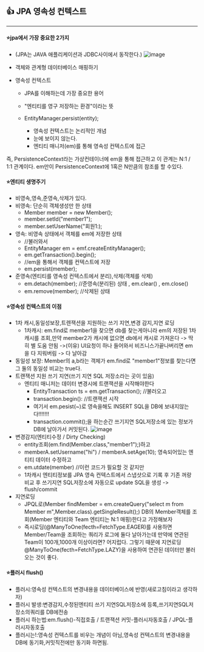 ##  :+1: JPA 영속성 컨텍스트
-----------------------
#### :star:jpa에서 가장 중요한 2가지
  * (JPA는 JAVA 애플리케이션과 JDBC사이에서 동작한다.)
  ![image](https://user-images.githubusercontent.com/100845256/161479804-9387aeaa-3d43-4c2b-a525-a9cef2027b2c.png)

  * 객체와 관계형 데이터베이스 매핑하기
  * 영속성 컨텍스트
  
      * JPA를 이해하는데 가장 중요한 용어
      * "엔티티를 영구 저장하는 환경"이라는 뜻
      * EntityManager.persist(entity);
      
        * 영속성 컨텍스트는 논리적인 개념
        * 눈에 보이지 않는다.
        * 엔티티 매니저(em)를 통해 영속성 컨텍스트에 접근
        
   즉, PersistenceContext라는 가상컨테이너에 em을 통해 접근하고 이 관계는 N:1 / 1:1 관계이다.
   em만이 PersistenceContext에 1혹은 N만큼의 참조를 할 수있다.
   
#### :star:엔티티 생명주기
   *  비영속,영속,준영속,삭제가 있다.
   *  비영속: 단순히 객체생성만 한 상태
      *  Member member = new Member();
      *  member.setId("member1");
      *  member.setUserName("회원1:);
   *  영속: 비영속 상태에서 객체를 em에 저장한 상태
      *  //불러와서
      *  EntityManager em = emf.createEntityManager();
      *  em.getTransaction().begin();
      *  //em을 통해서 객체를 컨텍스트에 저장
      *  em.persist(member);
   *  준영속(엔티티를 영속성 컨텍스트에서 분리),삭제(객체를 삭제)
      *  em.detach(member); //준영속(분리된) 상태 , em.clear() , em.close()
      *  em.remove(member); //삭제된 상태

#### :star:영속성 컨텍스트의 이점
   *  1차 캐시,동일성보장,트렌잭션을 지원하는 쓰기 지연,변경 감지,지연 로딩
      *  1차캐시: em.find로 member1을 찾으면 db를 찾는게아니라 em의 저장된 1차 캐시를 조회,만약 member2가 캐시에
없으면 db에서 캐시로 가져온다 -> 딱히 별 도움 안됨 ->(이유) UI요청이 하나 들어와서 비즈니스가끝나버리면 em을 다 지워버림 -> 다 날아감
   *  동일성 보장: Member의 a,b라는 객체가 em.find로 "member1"정보를 찾는다면 그 둘의 동일성 비교는 true다.
   *  트랜잭션 지원 쓰기 지연(쓰기 지연 SQL 저장소라는 곳이 있음)
       *  엔티티 매니저는 데이터 변경시에 트랜잭션을 시작해야한다
          *  EntityTransaction ts = em.getTransaction(); //불러오고
          *  transaction.begin(): //트랜잭션 시작
          *  여기서 em.pesist(~)로 영속을해도 INSERT SQL을 DB에 보내지않는다!!!!!!!
          *  transaction.commit();을 하는순간 쓰기지연 SQL저장소에 있는 정보가 DB에 날아가서 커밋된다.
 ![image](https://user-images.githubusercontent.com/100845256/161475810-5b01f223-bc85-4b85-8701-61634a1a540d.png)  
   *  변경감지(엔티티수정 / Dirty Checking)
      *  entity조회(em.find(Member.class,"member1");)하고
      *   memberA.setUsername("hi") / memberA.setAge(10); 영속되어있는 엔티티 데이터 수정하고
      *   em.utdate(member) //이런 코드가 필요할 것 같지만
      *   1차캐시 엔티티정보를 JPA 영속 컨텍스트에서 스냅샷으로 기록 후 기존 꺼랑 비교 후 쓰기지연 SQL저장소에 자동으로 update SQL을 생성 -> flush/commit 
   *  지연로딩
      *   JPQL로(Member findMember = em.createQuery("select m from Member m",Member.class).getSingleResult();) DB의 Member객체를 조회(Member 엔티티와 Team 엔티티는 N:1 매핑)한다고 가정해보자
      *   즉시로딩(@ManyToOne(fecth=FetchType.EAGER)를 사용하면 Member/Team을 조회하는 쿼리가 로그에 둘다 날아가는데 만약에 연관된 Team이 100개,1000개 이상이라면? 어지럽다. 그렇기 때문에 지연로딩@ManyToOne(fecth=FetchType.LAZY)을 사용하여 연관된 데이터만 불러오는 것이 좋다.


#### :star:플러시 flush()
   *  플러시:영속성 컨텍스트의 변경내용을 데이터베이스에 반영(새로고침이라고 생각하자)
   *  플러시 발생:변경감지,수정된엔티티 쓰기 지연SQL저장소에 등록,쓰기지연SQL저장소의쿼리를 DB에전송
   *  플러시 하는법:em.flush()-직접호출 / 트랜잭션 커밋-플러시자동호출 / JPQL-플러시자동호출
   *  플러시는!:영속성 컨텍스트를 비우는 개념이 아님,영속성 컨텍스트의 변경내용을 DB에 동기화,커밋직전에만 동기화 하면됨.

      




